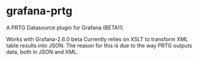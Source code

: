 # grafana-prtg
A PRTG Datasource plugin for Grafana (BETA!!)

Works with Grafana-2.6.0 beta
Currently relies on XSLT to transform XML table results into JSON. The reason for this is due to the way PRTG outputs data, both in JSON and XML. 

